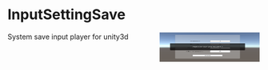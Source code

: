 # InputSettingSave
System save input player for unity3d
<img src="https://github.com/lebreton/InputSettingSave/blob/master/inputs.PNG" width="200" height="59" alt="BigClown Logo" align="right">
